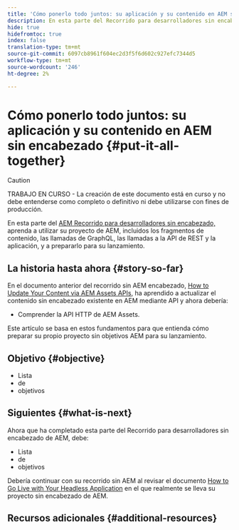 ```yaml
---
title: 'Cómo ponerlo todo juntos: su aplicación y su contenido en AEM sin cabeza'
description: En esta parte del Recorrido para desarrolladores sin encabezado de AEM, aprenda a tomar su proyecto de AEM, incluidos los fragmentos de contenido, las llamadas de GraphQL, las llamadas a la API de REST y la aplicación, y prepárelo para su lanzamiento.
hide: true
hidefromtoc: true
index: false
translation-type: tm+mt
source-git-commit: 6097cb8961f604ec2d3f5f6d602c927efc7344d5
workflow-type: tm+mt
source-wordcount: '246'
ht-degree: 2%

---
```



# Cómo ponerlo todo juntos: su aplicación y su contenido en AEM sin encabezado {#put-it-all-together}

>[!CAUTION]
>
>TRABAJO EN CURSO - La creación de este documento está en curso y no debe entenderse como completo o definitivo ni debe utilizarse con fines de producción.

En esta parte del [AEM Recorrido para desarrolladores sin encabezado,](#overview.md) aprenda a utilizar su proyecto de AEM, incluidos los fragmentos de contenido, las llamadas de GraphQL, las llamadas a la API de REST y la aplicación, y a prepararlo para su lanzamiento.

## La historia hasta ahora {#story-so-far}

En el documento anterior del recorrido sin AEM encabezado, [How to Update Your Content via AEM Assets APIs](update-your-content.md), ha aprendido a actualizar el contenido sin encabezado existente en AEM mediante API y ahora debería:

* Comprender la API HTTP de AEM Assets.

Este artículo se basa en estos fundamentos para que entienda cómo preparar su propio proyecto sin objetivos AEM para su lanzamiento.

## Objetivo {#objective}

* Lista
*  de
* objetivos

## Siguientes {#what-is-next}

Ahora que ha completado esta parte del Recorrido para desarrolladores sin encabezado de AEM, debe:

* Lista
*  de
* objetivos

Debería continuar con su recorrido sin AEM al revisar el documento [How to Go Live with Your Headless Application](go-live.md) en el que realmente se lleva su proyecto sin encabezado de AEM.

## Recursos adicionales {#additional-resources}
